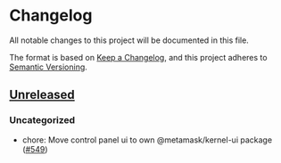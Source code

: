 # Changelog

All notable changes to this project will be documented in this file.

The format is based on [Keep a Changelog](https://keepachangelog.com/en/1.0.0/),
and this project adheres to [Semantic Versioning](https://semver.org/spec/v2.0.0.html).

## [Unreleased]

### Uncategorized

- chore: Move control panel ui to own @metamask/kernel-ui package ([#549](https://github.com/MetaMask/ocap-kernel/pull/549))

[Unreleased]: https://github.com/MetaMask/ocap-kernel/
